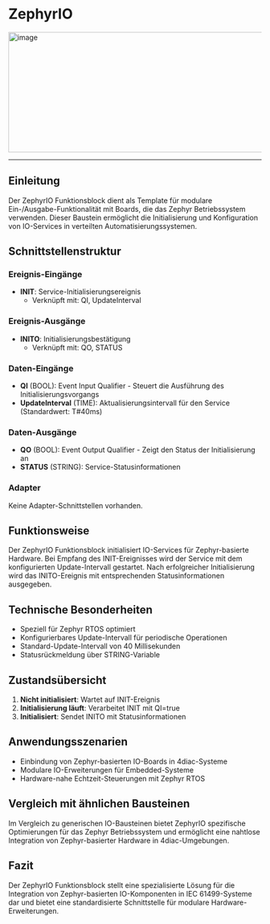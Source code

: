 # ZephyrIO

<img width="1451" height="239" alt="image" src="https://github.com/user-attachments/assets/cc273604-5002-4492-a00b-90038a2d5b5f" />

* * * * * * * * * *

## Einleitung
Der ZephyrIO Funktionsblock dient als Template für modulare Ein-/Ausgabe-Funktionalität mit Boards, die das Zephyr Betriebssystem verwenden. Dieser Baustein ermöglicht die Initialisierung und Konfiguration von IO-Services in verteilten Automatisierungssystemen.

## Schnittstellenstruktur

### **Ereignis-Eingänge**
- **INIT**: Service-Initialisierungsereignis
  - Verknüpft mit: QI, UpdateInterval

### **Ereignis-Ausgänge**
- **INITO**: Initialisierungsbestätigung
  - Verknüpft mit: QO, STATUS

### **Daten-Eingänge**
- **QI** (BOOL): Event Input Qualifier - Steuert die Ausführung des Initialisierungsvorgangs
- **UpdateInterval** (TIME): Aktualisierungsintervall für den Service (Standardwert: T#40ms)

### **Daten-Ausgänge**
- **QO** (BOOL): Event Output Qualifier - Zeigt den Status der Initialisierung an
- **STATUS** (STRING): Service-Statusinformationen

### **Adapter**
Keine Adapter-Schnittstellen vorhanden.

## Funktionsweise
Der ZephyrIO Funktionsblock initialisiert IO-Services für Zephyr-basierte Hardware. Bei Empfang des INIT-Ereignisses wird der Service mit dem konfigurierten Update-Intervall gestartet. Nach erfolgreicher Initialisierung wird das INITO-Ereignis mit entsprechenden Statusinformationen ausgegeben.

## Technische Besonderheiten
- Speziell für Zephyr RTOS optimiert
- Konfigurierbares Update-Intervall für periodische Operationen
- Standard-Update-Intervall von 40 Millisekunden
- Statusrückmeldung über STRING-Variable

## Zustandsübersicht
1. **Nicht initialisiert**: Wartet auf INIT-Ereignis
2. **Initialisierung läuft**: Verarbeitet INIT mit QI=true
3. **Initialisiert**: Sendet INITO mit Statusinformationen

## Anwendungsszenarien
- Einbindung von Zephyr-basierten IO-Boards in 4diac-Systeme
- Modulare IO-Erweiterungen für Embedded-Systeme
- Hardware-nahe Echtzeit-Steuerungen mit Zephyr RTOS

## Vergleich mit ähnlichen Bausteinen
Im Vergleich zu generischen IO-Bausteinen bietet ZephyrIO spezifische Optimierungen für das Zephyr Betriebssystem und ermöglicht eine nahtlose Integration von Zephyr-basierter Hardware in 4diac-Umgebungen.

## Fazit
Der ZephyrIO Funktionsblock stellt eine spezialisierte Lösung für die Integration von Zephyr-basierten IO-Komponenten in IEC 61499-Systeme dar und bietet eine standardisierte Schnittstelle für modulare Hardware-Erweiterungen.
